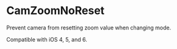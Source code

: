 CamZoomNoReset
=====================================

Prevent camera from resetting zoom value when changing mode.

Compatible with iOS 4, 5, and 6.
